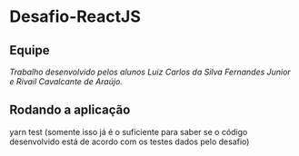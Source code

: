 # Desafio-ReactJS

## Equipe

*Trabalho desenvolvido pelos alunos Luiz Carlos da Silva Fernandes Junior e Rivail Cavalcante de Araújo.*

## Rodando a aplicação

yarn test (somente isso já é o suficiente para saber se o código desenvolvido está de acordo com os testes dados pelo desafio)

